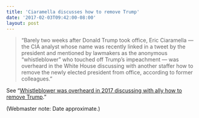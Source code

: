 ```yaml
---
title: 'Ciaramella discusses how to remove Trump'
date: '2017-02-03T09:42:00-08:00'
layout: post
---
```


> “Barely two weeks after Donald Trump took office, Eric Ciaramella — the CIA analyst whose name was recently linked in a tweet by the president and mentioned by lawmakers as the anonymous “whistleblower” who touched off Trump’s impeachment — was overheard in the White House discussing with another staffer how to remove the newly elected president from office, according to former colleagues.”

See “[Whistleblower was overheard in 2017 discussing with ally how to remove Trump](/2020/01/22/whistleblower-was-overheard-in-2017-discussing-with-ally-how-to-remove-trump.html).”

(Webmaster note: Date approximate.)